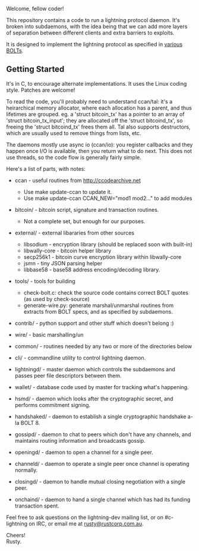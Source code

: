 Welcome, fellow coder!

This repository contains a code to run a lightning protocol daemon.
It's broken into subdaemons, with the idea being that we can add more
layers of separation between different clients and extra barriers to
exploits.

It is designed to implement the lightning protocol as specified in
[various BOLTs](https://github.com/lightningnetwork/lightning-rfc).

Getting Started
---------------
It's in C, to encourage alternate implementations.  It uses the Linux
coding style.  Patches are welcome!

To read the code, you'll probably need to understand ccan/tal: it's a
heirarchical memory allocator, where each allocation has a parent, and
thus lifetimes are grouped.  eg. a 'struct bitcoin_tx' has a pointer
to an array of 'struct bitcoin_tx_input'; they are allocated off the
'struct bitcoind_tx', so freeing the 'struct bitcoind_tx' frees them
all.  Tal also supports destructors, which are usually used to remove
things from lists, etc.

The daemons mostly use async io (ccan/io): you register callbacks and they
happen once I/O is available, then you return what to do next.  This
does not use threads, so the code flow is generally fairly simple.

Here's a list of parts, with notes:

* ccan - useful routines from http://ccodearchive.net
  - Use make update-ccan to update it.
  - Use make update-ccan CCAN_NEW="mod1 mod2..." to add modules

* bitcoin/ - bitcoin script, signature and transaction routines.
  - Not a complete set, but enough for our purposes.

* external/ - external libararies from other sources
  - libsodium - encryption library (should be replaced soon with built-in)
  - libwally-core - bitcoin helper library
  - secp256k1 - bitcoin curve encryption library within libwally-core
  - jsmn - tiny JSON parsing helper
  - libbase58 - base58 address encoding/decoding library.

* tools/ - tools for building
  - check-bolt.c: check the source code contains correct BOLT quotes
    (as used by check-source)
  - generate-wire.py: generate marshal/unmarshal routines from
    extracts from BOLT specs, and as specified by subdaemons.

* contrib/ - python support and other stuff which doesn't belong :)

* wire/ - basic marshalling/un

* common/ - routines needed by any two or more of the directories below

* cli/ - commandline utility to control lightning daemon.

* lightningd/ - master daemon which controls the subdaemons and passes peer file descriptors between them.

* wallet/ - database code used by master for tracking what's happening.

* hsmd/ - daemon which looks after the cryptographic secret, and performs commitment signing.

* handshaked/ - daemon to establish a single cryptographic handshake a-la BOLT 8.

* gossipd/ - daemon to chat to peers which don't have any channels, and maintains routing information and broadcasts gossip.

* openingd/ - daemon to open a channel for a single peer.

* channeld/ - daemon to operate a single peer once channel is operating normally.

* closingd/ - daemon to handle mutual closing negotiation with a single peer.

* onchaind/ - daemon to hand a single channel which has had its funding transaction spent.

Feel free to ask questions on the lightning-dev mailing list, or on #c-lightning on IRC, or email me at rusty@rustcorp.com.au.

Cheers!<br>
Rusty.
